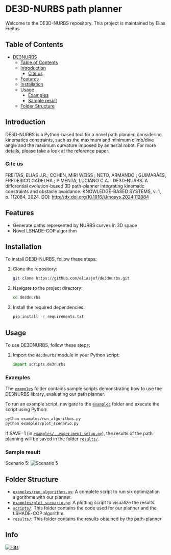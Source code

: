 # DE3D-NURBS path planner

Welcome to the DE3D-NURBS repository. 
This project is maintained by Elias Freitas



## Table of Contents

- [DE3NURBS](#de3nurbs)
  - [Table of Contents](#table-of-contents)
  - [Introduction](#introduction)
    - [Cite us](#cite-us)
  - [Features](#features)
  - [Installation](#installation)
  - [Usage](#usage)
    - [Examples](#examples)
    - [Sample result](#sample-result)
  - [Folder Structure](#folder-structure)

## Introduction

DE3D-NURBS is a Python-based tool for a novel path planner, considering kinematics constraints, such as the maximum and minimum climb/dive angle and the maximum curvature imposed by an aerial robot.
For more details, please take a look at the reference paper.

### Cite us

FREITAS, ELIAS J.R.; COHEN, MIRI WEISS ; NETO, ARMANDO ; GUIMARÃES, FREDERICO GADELHA ; PIMENTA, LUCIANO C.A. . DE3D-NURBS: A differential evolution-based 3D path-planner integrating kinematic constraints and obstacle avoidance. KNOWLEDGE-BASED SYSTEMS, v. 1, p. 112084, 2024. DOI: http://dx.doi.org/10.1016/j.knosys.2024.112084

## Features
- Generate paths represented by NURBS curves in 3D space
- Novel LSHADE-COP algorithm
  
## Installation

To install DE3D-NURBS, follow these steps:

1. Clone the repository:
    ```sh
    git clone https://github.com/eliasjof/de3dnurbs.git
    ```
2. Navigate to the project directory:
    ```sh
    cd de3dnurbs
    ```
3. Install the required dependencies:
    ```sh
    pip install -r requirements.txt
    ```

## Usage

To use DE3DNURBS, follow these steps:

1. Import the `de3dnurbs` module in your Python script:
    ```python
    import scripts.de3nurbs
    ```


### Examples

The [`examples`](examples/) folder contains sample scripts demonstrating how to use the DE3NURBS library, evaluating our path planner.

To run an example script, navigate to the [`examples`](examples/) folder and execute the script using Python:

```sh
python examples/run_algorithms.py 
python examples/plot_scenario.py 
```

If SAVE=1 (in [`examples/__experiment_setup.py`](examples/__experiment_setup.py)), the results of the path planning will be saved in the folder [`results/`](results/).

### Sample result
Scenario 5:
![`Scenario 5`](results/scenario5.png)

## Folder Structure

- [`examples/run_algorithms.py`](examples/run_algorithms.py): A complete script to run six optimization algorithms with our planner.
- [`examples/plot_scenario.py`](examples/plot_scenario.py): A plotting script to visualize the results.
- [`scripts/`](scripts/): This folder contains the code used for our planner and the LSHADE-COP algorithm.
- [`results/`](results/): This folder contains the results obtained by the path-planner

## Info
[![Hits](https://hits.seeyoufarm.com/api/count/incr/badge.svg?url=https://github.com/eliasjof/de3d-nurbs&count_bg=%2379C83D&title_bg=%23555555&icon=github.svg&icon_color=%23E7E7E7&title=visits&edge_flat=false)](https://github.com/eliasjof/de3d-nurbs)




